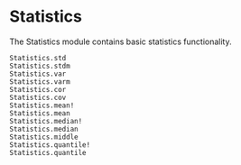 # Statistics

The Statistics module contains basic statistics functionality.

```@docs
Statistics.std
Statistics.stdm
Statistics.var
Statistics.varm
Statistics.cor
Statistics.cov
Statistics.mean!
Statistics.mean
Statistics.median!
Statistics.median
Statistics.middle
Statistics.quantile!
Statistics.quantile
```
